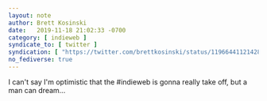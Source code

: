 ```yaml
---
layout: note
author: Brett Kosinski
date:   2019-11-18 21:02:33 -0700
category: [ indieweb ]
syndicate_to: [ twitter ]
syndication: [ "https://twitter.com/brettkosinski/status/1196644112142864384" ]
no_fediverse: true
---
```


I can't say I'm optimistic that the #indieweb is gonna really take off, but a man can dream...
